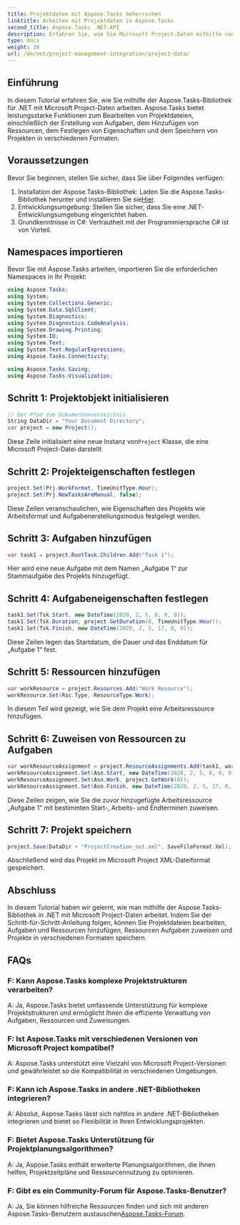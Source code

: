 ```yaml
---
title: Projektdaten mit Aspose.Tasks beherrschen
linktitle: Arbeiten mit Projektdaten in Aspose.Tasks
second_title: Aspose.Tasks .NET-API
description: Erfahren Sie, wie Sie Microsoft Project-Daten mithilfe von Aspose.Tasks in .NET bearbeiten. Erstellen Sie ganz einfach Aufgaben, fügen Sie Ressourcen hinzu und speichern Sie Projekte.
type: docs
weight: 16
url: /de/net/project-management-integration/project-data/
---
```

## Einführung
In diesem Tutorial erfahren Sie, wie Sie mithilfe der Aspose.Tasks-Bibliothek für .NET mit Microsoft Project-Daten arbeiten. Aspose.Tasks bietet leistungsstarke Funktionen zum Bearbeiten von Projektdateien, einschließlich der Erstellung von Aufgaben, dem Hinzufügen von Ressourcen, dem Festlegen von Eigenschaften und dem Speichern von Projekten in verschiedenen Formaten.
## Voraussetzungen
Bevor Sie beginnen, stellen Sie sicher, dass Sie über Folgendes verfügen:
1.  Installation der Aspose.Tasks-Bibliothek: Laden Sie die Aspose.Tasks-Bibliothek herunter und installieren Sie sie[Hier](https://releases.aspose.com/tasks/net/).
2. Entwicklungsumgebung: Stellen Sie sicher, dass Sie eine .NET-Entwicklungsumgebung eingerichtet haben.
3. Grundkenntnisse in C#: Vertrautheit mit der Programmiersprache C# ist von Vorteil.

## Namespaces importieren
Bevor Sie mit Aspose.Tasks arbeiten, importieren Sie die erforderlichen Namespaces in Ihr Projekt:
```csharp
using Aspose.Tasks;
using System;
using System.Collections.Generic;
using System.Data.SqlClient;
using System.Diagnostics;
using System.Diagnostics.CodeAnalysis;
using System.Drawing.Printing;
using System.IO;
using System.Text;
using System.Text.RegularExpressions;
using Aspose.Tasks.Connectivity;

using Aspose.Tasks.Saving;
using Aspose.Tasks.Visualization;
```

## Schritt 1: Projektobjekt initialisieren
```csharp
// Der Pfad zum Dokumentenverzeichnis.
String DataDir = "Your Document Directory";
var project = new Project();
```
 Diese Zeile initialisiert eine neue Instanz von`Project` Klasse, die eine Microsoft Project-Datei darstellt.
## Schritt 2: Projekteigenschaften festlegen
```csharp
project.Set(Prj.WorkFormat, TimeUnitType.Hour);
project.Set(Prj.NewTasksAreManual, false);
```
Diese Zeilen veranschaulichen, wie Eigenschaften des Projekts wie Arbeitsformat und Aufgabenerstellungsmodus festgelegt werden.
## Schritt 3: Aufgaben hinzufügen
```csharp
var task1 = project.RootTask.Children.Add("Task 1");
```
Hier wird eine neue Aufgabe mit dem Namen „Aufgabe 1“ zur Stammaufgabe des Projekts hinzugefügt.
## Schritt 4: Aufgabeneigenschaften festlegen
```csharp
task1.Set(Tsk.Start, new DateTime(2020, 2, 5, 8, 0, 0));
task1.Set(Tsk.Duration, project.GetDuration(8, TimeUnitType.Hour));
task1.Set(Tsk.Finish, new DateTime(2020, 2, 5, 17, 0, 0));
```
Diese Zeilen legen das Startdatum, die Dauer und das Enddatum für „Aufgabe 1“ fest.
## Schritt 5: Ressourcen hinzufügen
```csharp
var workResource = project.Resources.Add("Work Resource");
workResource.Set(Rsc.Type, ResourceType.Work);
```
In diesem Teil wird gezeigt, wie Sie dem Projekt eine Arbeitsressource hinzufügen.
## Schritt 6: Zuweisen von Ressourcen zu Aufgaben
```csharp
var workResourceAssignment = project.ResourceAssignments.Add(task1, workResource);
workResourceAssignment.Set(Asn.Start, new DateTime(2020, 2, 5, 8, 0, 0));
workResourceAssignment.Set(Asn.Work, project.GetWork(8));
workResourceAssignment.Set(Asn.Finish, new DateTime(2020, 2, 5, 17, 0, 0));
```
Diese Zeilen zeigen, wie Sie die zuvor hinzugefügte Arbeitsressource „Aufgabe 1“ mit bestimmten Start-, Arbeits- und Endterminen zuweisen.
## Schritt 7: Projekt speichern
```csharp
project.Save(DataDir + "ProjectCreation_out.xml", SaveFileFormat.Xml);
```
Abschließend wird das Projekt im Microsoft Project XML-Dateiformat gespeichert.

## Abschluss
In diesem Tutorial haben wir gelernt, wie man mithilfe der Aspose.Tasks-Bibliothek in .NET mit Microsoft Project-Daten arbeitet. Indem Sie der Schritt-für-Schritt-Anleitung folgen, können Sie Projektdateien bearbeiten, Aufgaben und Ressourcen hinzufügen, Ressourcen Aufgaben zuweisen und Projekte in verschiedenen Formaten speichern.
## FAQs
### F: Kann Aspose.Tasks komplexe Projektstrukturen verarbeiten?
A: Ja, Aspose.Tasks bietet umfassende Unterstützung für komplexe Projektstrukturen und ermöglicht Ihnen die effiziente Verwaltung von Aufgaben, Ressourcen und Zuweisungen.
### F: Ist Aspose.Tasks mit verschiedenen Versionen von Microsoft Project kompatibel?
A: Aspose.Tasks unterstützt eine Vielzahl von Microsoft Project-Versionen und gewährleistet so die Kompatibilität in verschiedenen Umgebungen.
### F: Kann ich Aspose.Tasks in andere .NET-Bibliotheken integrieren?
A: Absolut, Aspose.Tasks lässt sich nahtlos in andere .NET-Bibliotheken integrieren und bietet so Flexibilität in Ihren Entwicklungsprojekten.
### F: Bietet Aspose.Tasks Unterstützung für Projektplanungsalgorithmen?
A: Ja, Aspose.Tasks enthält erweiterte Planungsalgorithmen, die Ihnen helfen, Projektzeitpläne und Ressourcennutzung zu optimieren.
### F: Gibt es ein Community-Forum für Aspose.Tasks-Benutzer?
 A: Ja, Sie können hilfreiche Ressourcen finden und sich mit anderen Aspose.Tasks-Benutzern austauschen[Aspose.Tasks-Forum](https://forum.aspose.com/c/tasks/15).